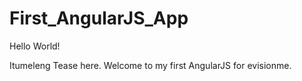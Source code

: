 # First_AngularJS_App

Hello World!

Itumeleng Tease here. Welcome to my first AngularJS for evisionme. 

